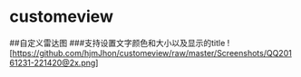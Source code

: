 # customeview
##自定义雷达图
###支持设置文字颜色和大小以及显示的title
![https://github.com/hjmJhon/customeview/raw/master/Screenshots/QQ20161231-221420@2x.png]